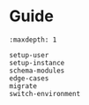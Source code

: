 # Guide

```{toctree}
:maxdepth: 1

setup-user
setup-instance
schema-modules
edge-cases
migrate
switch-environment
```
